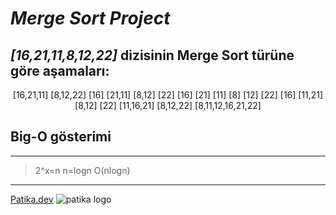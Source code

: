 # ***Merge Sort Project***

## *[16,21,11,8,12,22]* dizisinin Merge Sort türüne göre aşamaları:

<div style="text-align: center;">
                                                 [16,21,11] [8,12,22]
                                               [16] [21,11] [8,12] [22]
                                             [16] [21] [11] [8] [12] [22]
                                               [16] [11,21] [8,12] [22]
                                                 [11,16,21] [8,12,22]
                                                  [8,11,12,16,21,22]
</div>

## Big-O gösterimi 

---
> 2^x=n
> n=logn 
   > O(nlogn)
---

[Patika.dev](https://www.patika.dev/tr)
![patika logo](https://global-uploads.webflow.com/6097e0eca1e87557da031fef/609859a191abe5d64b17fed3_Patika%20logo.png)